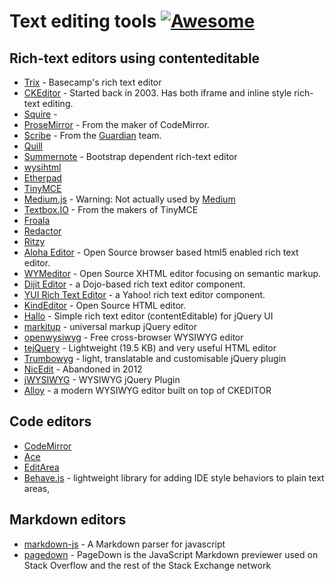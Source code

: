 # Text editing tools [![Awesome](https://cdn.rawgit.com/sindresorhus/awesome/d7305f38d29fed78fa85652e3a63e154dd8e8829/media/badge.svg)](https://github.com/sindresorhus/awesome)

## Rich-text editors using contenteditable

* [Trix](https://github.com/basecamp/trix) - Basecamp's rich text editor
* [CKEditor](http://ckeditor.com/) - Started back in 2003. Has both iframe and inline style rich-text editing.
* [Squire](https://github.com/neilj/Squire) - 
* [ProseMirror](http://prosemirror.net/) - From the maker of CodeMirror.
* [Scribe](https://github.com/guardian/scribe) - From the [Guardian](http://www.theguardian.com/) team.
* [Quill](http://quilljs.com/)
* [Summernote](http://summernote.org/) - Bootstrap dependent rich-text editor
* [wysihtml](http://wysihtml.com/) 
* [Etherpad](http://etherpad.org/) 
* [TinyMCE](http://www.tinymce.com/)
* [Medium.js](http://jakiestfu.github.io/Medium.js/docs/) - Warning: Not actually used by [Medium](https://medium.com/)
* [Textbox.IO](https://textbox.io/) - From the makers of TinyMCE
* [Froala](https://www.froala.com/wysiwyg-editor)
* [Redactor](http://imperavi.com/redactor/)
* [Ritzy](https://github.com/ritzyed/ritzy) 
* [Aloha Editor](http://www.alohaeditor.org/Content.Node/index.html) - Open Source browser based html5 enabled rich text editor.
* [WYMeditor](http://www.wymeditor.org/) - Open Source XHTML editor focusing on semantic markup.
* [Dijit Editor](http://dojotoolkit.org/) - a Dojo-based rich text editor component.
* [YUI Rich Text Editor](http://yui.github.io/yui2/) - a Yahoo! rich text editor component.
* [KindEditor](https://github.com/kindsoft/kindeditor) - Open Source HTML editor.
* [Hallo](https://github.com/bergie/hallo) - Simple rich text editor (contentEditable) for jQuery UI
* [markitup](http://markitup.jaysalvat.com/home/) - universal markup jQuery editor
* [openwysiwyg](http://www.openwebware.com/) - Free cross-browser WYSIWYG editor
* [tejQuery](http://jqueryte.com/) - Lightweight (19.5 KB) and very useful HTML editor
* [Trumbowyg](http://alex-d.github.io/Trumbowyg/) - light, translatable and customisable jQuery plugin
* [NicEdit](http://nicedit.com/) - Abandoned in 2012
* [jWYSIWYG](https://github.com/akzhan/jwysiwyg) - WYSIWYG jQuery Plugin 
* [Alloy](http://alloyeditor.com/) - a modern WYSIWYG editor built on top of CKEDITOR



## Code editors

* [CodeMirror](https://codemirror.net/)
* [Ace](https://ace.c9.io/#nav=about)
* [EditArea](http://www.cdolivet.com/editarea/editarea/exemples/exemple_full.html)
* [Behave.js](http://jakiestfu.github.io/Behave.js/) - lightweight library for adding IDE style behaviors to plain text areas,


## Markdown editors

* [markdown-js](https://github.com/evilstreak/markdown-js) - A Markdown parser for javascript
* [pagedown](https://code.google.com/p/pagedown/wiki/PageDown) - PageDown is the JavaScript Markdown previewer used on Stack Overflow and the rest of the Stack Exchange network

